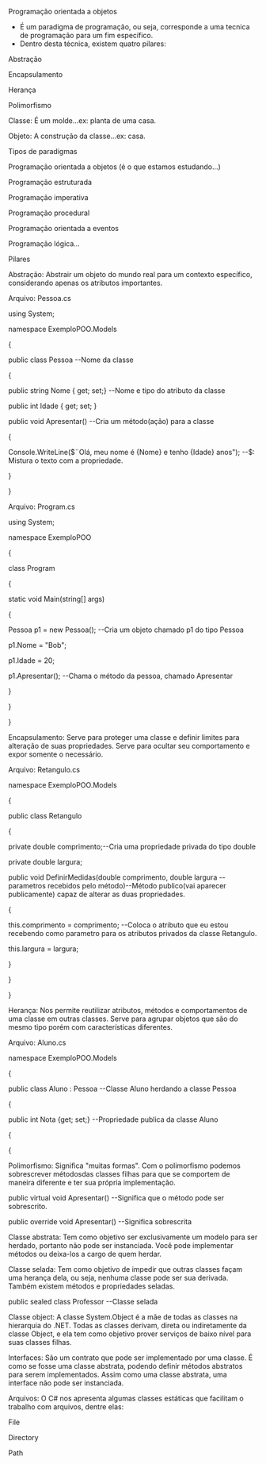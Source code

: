 ﻿Programação orientada a objetos

- É um paradigma de programação, ou seja, corresponde a uma tecnica de programação para um fim específico.
- Dentro desta técnica, existem quatro pilares:

Abstração

Encapsulamento

Herança

Polimorfismo

Classe: É um molde...ex: planta de uma casa.

Objeto: A construção da classe...ex: casa.

Tipos de paradigmas

Programação orientada a objetos (é o que estamos estudando...)

Programação estruturada

Programação imperativa

Programação procedural

Programação orientada a eventos

Programação lógica...

Pilares

Abstração: Abstrair um objeto do mundo real para um contexto específico, considerando apenas os atributos importantes.

Arquivo: Pessoa.cs

using System;

namespace ExemploPOO.Models

{

public class Pessoa --Nome da classe

{

public string Nome { get; set;} --Nome e tipo do atributo da classe

public int Idade { get; set; }

public void Apresentar() --Cria um método(ação) para a classe

{

Console.WriteLine($¨Olá, meu nome é {Nome} e tenho {Idade} anos"); --$: Mistura o texto com a propriedade.

}

}

Arquivo: Program.cs

using System;

namespace ExemploPOO

{

class Program

{

static void Main(string[] args)

{

Pessoa p1 = new Pessoa(); --Cria um objeto chamado p1 do tipo Pessoa

p1.Nome = "Bob";

p1.Idade = 20;

p1.Apresentar(); --Chama o método da pessoa, chamado Apresentar

}

}

}

Encapsulamento: Serve para proteger uma classe e definir limites para alteração de suas propriedades. Serve para ocultar seu comportamento e expor somente o necessário.

Arquivo: Retangulo.cs

namespace ExemploPOO.Models

{

public class Retangulo

{

private double comprimento;--Cria uma propriedade privada do tipo double

private double largura;

public void DefinirMedidas(double comprimento, double largura --parametros recebidos pelo método)--Método publico(vai aparecer publicamente) capaz de alterar as duas propriedades.

{

this.comprimento = comprimento; --Coloca o atributo que eu estou recebendo como parametro para os atributos privados da classe Retangulo.

this.largura = largura;

}

}

}

Herança: Nos permite reutilizar atributos, métodos e comportamentos de uma classe em outras classes. Serve para agrupar objetos que são do mesmo tipo porém com características diferentes.

Arquivo: Aluno.cs

namespace ExemploPOO.Models

{

public class Aluno : Pessoa --Classe Aluno herdando a classe Pessoa

{

public int Nota {get; set;} --Propriedade publica da classe Aluno

{

{

Polimorfismo: Significa "muitas formas". Com o polimorfismo podemos sobrescrever métodosdas classes filhas para que se comportem de maneira diferente e ter sua própria implementação.

public virtual void Apresentar() --Significa que o método pode ser sobrescrito.

public override void Apresentar() --Significa sobrescrita

Classe abstrata: Tem como objetivo ser exclusivamente um modelo para ser herdado, portanto não pode ser instanciada. Você pode implementar métodos ou deixa-los a cargo de quem herdar.

Classe selada: Tem como objetivo de impedir que outras classes façam uma herança dela, ou seja, nenhuma classe pode ser sua derivada. Também existem métodos e propriedades seladas.

public sealed class Professor --Classe selada

Classe object: A classe System.Object é a mãe de todas as classes na hierarquia do .NET. Todas as classes derivam, direta ou indiretamente da classe Object, e ela tem como objetivo prover serviços de baixo nível para suas classes filhas.

Interfaces: São um contrato que pode ser implementado por uma classe. É como se fosse uma classe abstrata, podendo definir métodos abstratos para serem implementados. Assim como uma classe abstrata, uma interface não pode ser instanciada.

Arquivos: O C# nos apresenta algumas classes estáticas que facilitam o trabalho com arquivos, dentre elas:

File

Directory

Path


